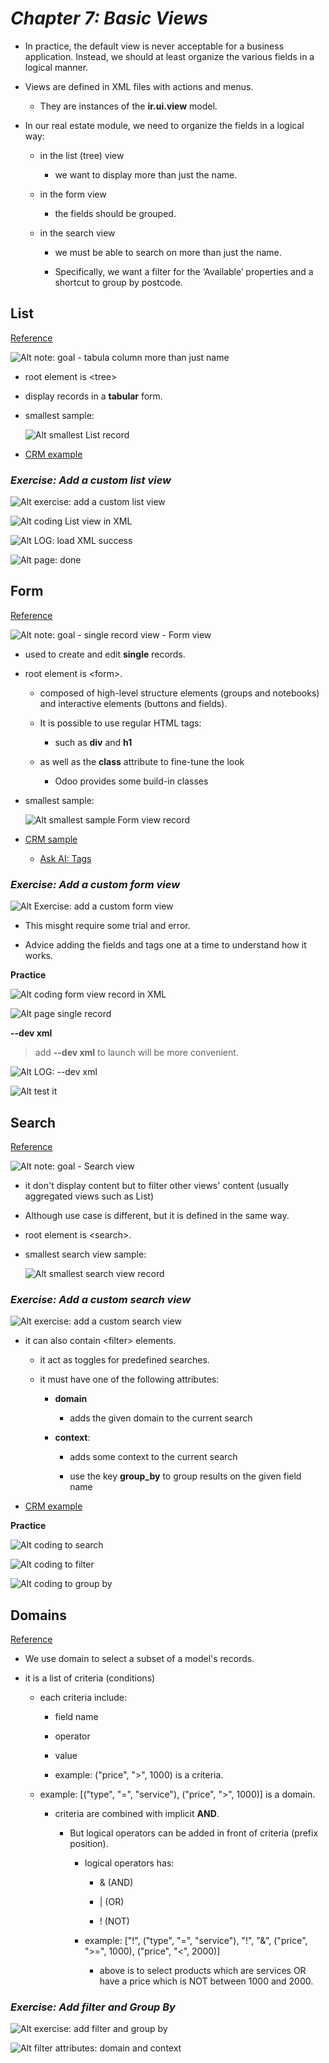 # **_Chapter 7: Basic Views_**

- In practice, the default view is never acceptable for a business application. Instead, we should at least organize the various fields in a logical manner.

- Views are defined in XML files with actions and menus.

  - They are instances of the **ir.ui.view** model.

- In our real estate module, we need to organize the fields in a logical way:

  - in the list (tree) view

    - we want to display more than just the name.

  - in the form view

    - the fields should be grouped.

  - in the search view

    - we must be able to search on more than just the name.

    - Specifically, we want a filter for the ‘Available’ properties and a shortcut to group by postcode.

## **List**

[Reference](https://www.odoo.com/documentation/16.0/developer/reference/backend/views.html#reference-views-list)

![Alt note: goal - tabula column more than just name](pic/01.jpg)

- root element is \<tree\>

- display records in a **tabular** form.

- smallest sample:

  ![Alt smallest List record](pic/02.jpg)

- [CRM example](https://github.com/odoo/odoo/blob/6da14a3aadeb3efc40f145f6c11fc33314b2f15e/addons/crm/views/crm_lost_reason_views.xml#L46-L54)

### _Exercise: Add a custom list view_

![Alt exercise: add a custom list view](pic/03.jpg)

![Alt coding List view in XML](pic/04.jpg)

![Alt LOG: load XML success](pic/05.jpg)

![Alt page: done](pic/06.jpg)

## **Form**

[Reference](https://www.odoo.com/documentation/16.0/developer/reference/backend/views.html#reference-views-form)

![Alt note: goal - single record view - Form view](pic/07.jpg)

- used to create and edit **single** records.

- root element is \<form\>.

  - composed of high-level structure elements (groups and notebooks) and interactive elements (buttons and fields).

  - It is possible to use regular HTML tags:

    - such as **div** and **h1**

  - as well as the **class** attribute to fine-tune the look

    - Odoo provides some build-in classes

- smallest sample:

  ![Alt smallest sample Form view record](pic/08.jpg)

- [CRM sample](https://github.com/odoo/odoo/blob/6da14a3aadeb3efc40f145f6c11fc33314b2f15e/addons/crm/views/crm_lost_reason_views.xml#L16-L44)

  - [Ask AI: Tags](https://platform.openai.com/playground/p/qPwaVmZQKq8ggCuuWc85kSRl)

### _Exercise: Add a custom form view_

![Alt Exercise: add a custom form view](pic/09.jpg)

- This misght require some trial and error.

- Advice adding the fields and tags one at a time to understand how it works.

**Practice**

![Alt coding form view record in XML](pic/10.jpg)

![Alt page single record](pic/11.jpg)

**--dev xml**

> add **--dev xml** to launch will be more convenient.

![Alt LOG: --dev xml](pic/12.jpg)

![Alt test it](pic/13.jpg)

## **Search**

[Reference](https://www.odoo.com/documentation/16.0/developer/reference/backend/views.html#reference-views-search)

![Alt note: goal - Search view](pic/14.jpg)

- it don't display content but to filter other views' content (usually aggregated views such as List)

- Although use case is different, but it is defined in the same way.

- root element is \<search\>.

- smallest search view sample:

  ![Alt smallest search view record](pic/15.jpg)

### _Exercise: Add a custom search view_

![Alt exercise: add a custom search view](pic/16.jpg)

- it can also contain \<filter\> elements.

  - it act as toggles for predefined searches.

  - it must have one of the following attributes:

    - **domain**

      - adds the given domain to the current search

    - **context**:

      - adds some context to the current search

      - use the key **group_by** to group results on the given field name

- [CRM example](https://github.com/odoo/odoo/blob/715a24333bf000d5d98b9ede5155d3af32de067c/addons/delivery/views/delivery_view.xml#L30-L44)

**Practice**

![Alt coding to search](pic/18.jpg)

![Alt coding to filter](pic/19.jpg)

![Alt coding to group by](pic/20.jpg)

## **Domains**

[Reference](https://www.odoo.com/documentation/16.0/developer/reference/backend/orm.html#reference-orm-domains)

- We use domain to select a subset of a model's records.

- it is a list of criteria (conditions)

  - each criteria include:

    - field name

    - operator

    - value

    - example: ("price", ">", 1000) is a criteria.

  - example: [("type", "=", "service"), ("price", ">", 1000)] is a domain.

    - criteria are combined with implicit **AND**.

      - But logical operators can be added in front of criteria (prefix position).

        - logical operators has:

          - & (AND)

          - | (OR)

          - ! (NOT)

        - example: ["!", ("type", "=", "service"), "!", "&", ("price", ">=", 1000), ("price", "<", 2000)]

          - above is to select products which are services OR have a price which is NOT between 1000 and 2000.

### _Exercise: Add filter and Group By_

![Alt exercise: add filter and group by](pic/21.jpg)

![Alt filter attributes: domain and context](pic/22.jpg)
